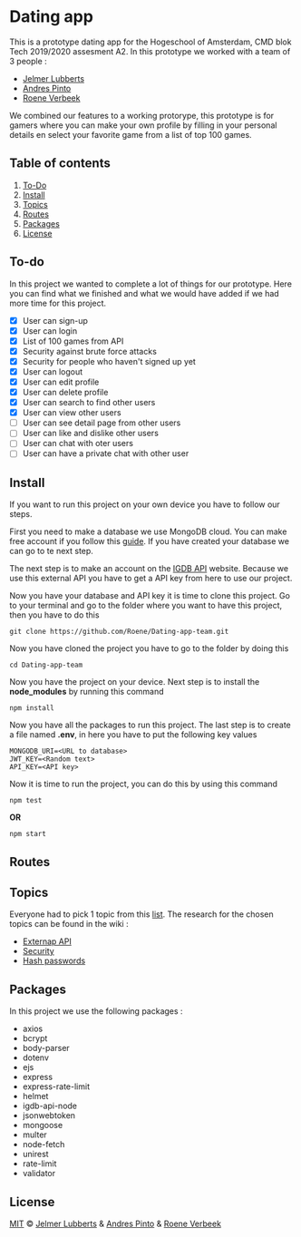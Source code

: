 # Dating app
This is a prototype dating app for the Hogeschool of Amsterdam, CMD blok Tech 2019/2020 assesment A2. In this prototype we worked with a team of 3 people : 

* [Jelmer Lubberts](https://github.com/jelub2)
* [Andres Pinto](https://github.com/khualu)
* [Roene Verbeek](https://github.com/Roene)

We combined our features to a working protorype, this prototype is for gamers where you can make your own profile by filling in your personal details en select your favorite game from a list of top 100 games. 

## Table of contents
1. [To-Do](#to-do)
2. [Install](#install)
3. [Topics](#topics)
4. [Routes](#routes)
5. [Packages](#packages)
6. [License](#license)

## To-do
In this project we wanted to complete a lot of things for our prototype. Here you can find what we finished and what we would have added if we had more time for this project. 

- [X] User can sign-up
- [X] User can login
- [X] List of 100 games from API
- [X] Security against brute force attacks
- [X] Security for people who haven't signed up yet
- [X] User can logout
- [X] User can edit profile
- [X] User can delete profile
- [X] User can search to find other users
- [X] User can view other users
- [ ] User can see detail page from other users
- [ ] User can like and dislike other users
- [ ] User can chat with oter users
- [ ] User can have a private chat with other user

## Install
If you want to run this project on your own device you have to follow our steps. 

First you need to make a database we use MongoDB cloud. You can make free account if you follow this [guide](https://www.mongodb.com/cloud/atlas). If you have created your database we can go to te next step. 

The next step is to make an account on the [IGDB API](https://api.igdb.com/) website. Because we use this external API you have to get a API key from here to use our project.

Now you have your database and API key it is time to clone this project. Go to your terminal and go to the folder where you want to have this project, then you have to do this 
```
git clone https://github.com/Roene/Dating-app-team.git
```
Now you have cloned the project you have to go to the folder by doing this
```
cd Dating-app-team
```
Now you have the project on your device. Next step is to install the **node_modules** by running this command
```
npm install
```
Now you have all the packages to run this project. The last step is to create a file named **.env**, in here you have to put the following key values
```
MONGODB_URI=<URL to database>
JWT_KEY=<Random text>
API_KEY=<API key>
```

Now it is time to run the project, you can do this by using this command
```
npm test
```
**OR**
```
npm start
```

## Routes

## Topics
Everyone had to pick 1 topic from this [list](https://docs.google.com/document/d/e/2PACX-1vR8ETKWNJqVilyVYdPE6vHoYSoSJT7CaKFy4s1a5in9rt0IF-tujSr3TffwuE9TNDaNnMhtNoA_7Kf7/pub). The research for the chosen topics can be found in the wiki : 

* [Externap API](https://github.com/Roene/Dating-app-team/wiki/Feature-External-API)
* [Security](https://github.com/Roene/Dating-app-team/wiki/Security)
* [Hash passwords](https://github.com/Roene/Dating-app-team/wiki/Hash-the-passwords-you-store-in-the-database)

## Packages
In this project we use the following packages : 
* axios
* bcrypt
* body-parser
* dotenv
* ejs
* express
* express-rate-limit
* helmet
* igdb-api-node
* jsonwebtoken
* mongoose
* multer
* node-fetch
* unirest
* rate-limit
* validator

## License
[MIT](https://github.com/Roene/Dating-app-team/blob/master/LICENSE.md) © [Jelmer Lubberts](https://github.com/jelub2) & [Andres Pinto](https://github.com/khualu) & [Roene Verbeek](https://github.com/Roene)